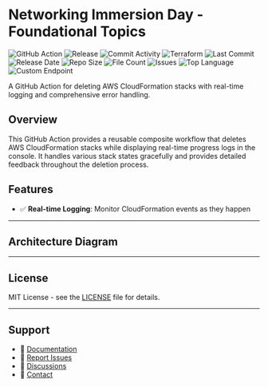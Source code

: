 # Networking Immersion Day - Foundational Topics

![GitHub Action](https://img.shields.io/badge/GitHub-Action-blue?logo=github)&nbsp;![Release](https://github.com/subhamay-bhattacharyya/0306-vpc-tf/actions/workflows/release.yaml/badge.svg)&nbsp;![Commit Activity](https://img.shields.io/github/commit-activity/t/subhamay-bhattacharyya/0306-vpc-tf)&nbsp;![Terraform](https://img.shields.io/badge/AWS-Terraform-orange?logo=amazonaws)&nbsp;![Last Commit](https://img.shields.io/github/last-commit/subhamay-bhattacharyya/0306-vpc-tf)&nbsp;![Release Date](https://img.shields.io/github/release-date/subhamay-bhattacharyya/0306-vpc-tf)&nbsp;![Repo Size](https://img.shields.io/github/repo-size/subhamay-bhattacharyya/0306-vpc-tf)&nbsp;![File Count](https://img.shields.io/github/directory-file-count/subhamay-bhattacharyya/0306-vpc-tf)&nbsp;![Issues](https://img.shields.io/github/issues/subhamay-bhattacharyya/0306-vpc-tf)&nbsp;![Top Language](https://img.shields.io/github/languages/top/subhamay-bhattacharyya/0306-vpc-tf)&nbsp;![Custom Endpoint](https://img.shields.io/endpoint?url=https://gist.githubusercontent.com/bsubhamay/3aeb9ac5f8b3c8950abb6f50732d18c2/raw/0306-vpc-tf.json?)


A GitHub Action for deleting AWS CloudFormation stacks with real-time logging and comprehensive error handling.

## Overview

This GitHub Action provides a reusable composite workflow that deletes AWS CloudFormation stacks while displaying real-time progress logs in the console. It handles various stack states gracefully and provides detailed feedback throughout the deletion process.

## Features

- ✅ **Real-time Logging**: Monitor CloudFormation events as they happen

---

## Architecture Diagram


---

## License

MIT License - see the [LICENSE](LICENSE) file for details.

---

## Support

- 📖 [Documentation](https://github.com/subhamay-bhattacharyya/0306-vpc-tf/wiki)
- 🐛 [Report Issues](https://github.com/subhamay-bhattacharyya/0306-vpc-tf/issues)
- 💬 [Discussions](https://github.com/subhamay-bhattacharyya/0306-vpc-tf/discussions)
- 📧 [Contact](mailto:support@subhamay.aws@gmail.com)